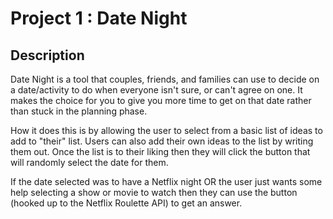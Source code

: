 Project 1 : Date Night
===============================

Description 
------------
Date Night is a tool that couples, friends, and families can use to decide on a date/activity to do when everyone isn't sure, or can't agree on one. It makes the choice for you to give you more time to get on that date rather than stuck in the planning phase. 

How it does this is by allowing the user to select from a basic list of ideas to add to "their" list. Users can also add their own ideas to the list by writing them out. Once the list is to their liking then they will click the button that will randomly select the date for them. 

If the date selected was to have a Netflix night OR the user just wants some help selecting a show or movie to watch then they can use the button (hooked up to the Netflix Roulette API) to get an answer. 